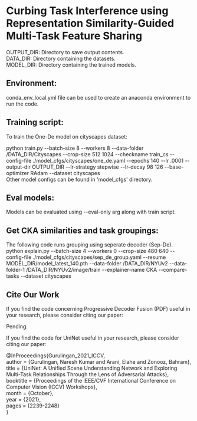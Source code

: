 # Curbing Task Interference using Representation Similarity-Guided Multi-Task Feature Sharing

OUTPUT_DIR: Directory to save output contents. <br />
DATA_DIR: Directory containing the datasets. <br />
MODEL_DIR: Directory containing the trained models. <br />

## Environment:

conda_env_local.yml file can be used to create an anaconda environment to run the code.

## Training script:

To train the One-De model on cityscapes dataset: <br />

python train.py --batch-size 8 --workers 8 --data-folder /DATA_DIR/Cityscapes --crop-size 512 1024 --checkname train_cs --config-file ./model_cfgs/cityscapes/one_de.yaml --epochs 140 --lr .0001 --output-dir OUTPUT_DIR --lr-strategy stepwise --lr-decay 98 126 --base-optimizer RAdam --dataset cityscapes
<br />
Other model configs can be found in 'model_cfgs' directory.


## Eval models:

Models can be evaluated using --eval-only arg along with train script.


## Get CKA similarities and task groupings:  
The following code runs grouping using seperate decoder (Sep-De). <br />
python explain.py --batch-size 4 --workers 0 --crop-size 480 640 --config-file ./model_cfgs/cityscapes/sep_de_group.yaml --resume MODEL_DIR/model_latest_140.pth --data-folder /DATA_DIR/NYUv2 --data-folder-1 /DATA_DIR/NYUv2/image/train --explainer-name CKA --compare-tasks --dataset cityscapes

## Cite Our Work

If you find the code concerning Progressive Decoder Fusion (PDF) useful in your research, please consider citing our paper: <br />

Pending.

If you find the code for UniNet useful in your research, please consider citing our paper: <br />

@InProceedings{Gurulingan_2021_ICCV, <br />
    author    = {Gurulingan, Naresh Kumar and Arani, Elahe and Zonooz, Bahram}, <br />
    title     = {UniNet: A Unified Scene Understanding Network and Exploring Multi-Task Relationships Through the Lens of Adversarial Attacks}, <br />
    booktitle = {Proceedings of the IEEE/CVF International Conference on Computer Vision (ICCV) Workshops}, <br />
    month     = {October}, <br />
    year      = {2021}, <br />
    pages     = {2239-2248} <br />
}
